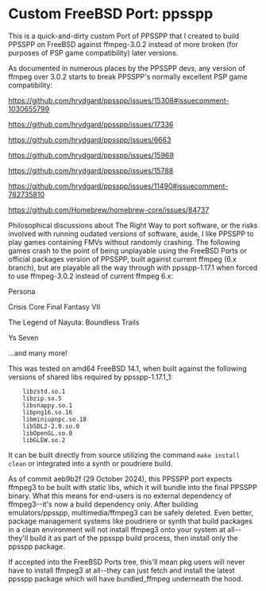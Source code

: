 # Custom FreeBSD Port: ppsspp

This is a quick-and-dirty custom Port of PPSSPP that I created to build PPSSPP on FreeBSD against ffmpeg-3.0.2 instead of more broken (for purposes of PSP game compatibility) later versions.

As documented in numerous places by the PPSSPP devs, any version of ffmpeg over 3.0.2 starts to break PPSSPP's normally excellent PSP game compatibility:

https://github.com/hrydgard/ppsspp/issues/15308#issuecomment-1030655799

https://github.com/hrydgard/ppsspp/issues/17336

https://github.com/hrydgard/ppsspp/issues/6663

https://github.com/hrydgard/ppsspp/issues/15969

https://github.com/hrydgard/ppsspp/issues/15788

https://github.com/hrydgard/ppsspp/issues/11490#issuecomment-782735810

https://github.com/Homebrew/homebrew-core/issues/84737

Philosophical discussions about The Right Way to port software, or the risks involved with running oudated versions of software, aside, I like PPSSPP to play games containing FMVs without randomly crashing. The following games crash to the point of being unplayable using the FreeBSD Ports or official packages version of PPSSPP, built against current ffmpeg (6.x branch), but are playable all the way through with ppsspp-1.17.1 when forced to use ffmpeg-3.0.2 instead of current ffmpeg 6.x:

Persona

Crisis Core Final Fantasy VII

The Legend of Nayuta: Boundless Trails

Ys Seven

...and many more!

This was tested on amd64 FreeBSD 14.1, when built against the following versions of shared libs required by ppsspp-1.17.1_1:

        libzstd.so.1
        libzip.so.5
        libsnappy.so.1
        libpng16.so.16
        libminiupnpc.so.18
        libSDL2-2.0.so.0
        libOpenGL.so.0
        libGLEW.so.2

It can be built directly from source utilizing the command `make install clean` or integrated into a synth or poudriere build.

As of commit aeb9b2f (29 October 2024), this PPSSPP port expects ffmpeg3 to be built with static libs, which it will bundle into the final PPSSPP binary. What this means for end-users is no external dependency of ffmpeg3--it's now a build dependency only. After building emulators/ppsspp, multimedia/ffmpeg3 can be safely deleted. Even better, package management systems like poudriere or synth that build packages in a clean environment will not install ffmpeg3 onto your system at all--they'll build it as part of the ppsspp build process, then install only the ppsspp package.

If accepted into the FreeBSD Ports tree, this'll mean pkg users will never have to install ffmpeg3 at all--they can just fetch and install the latest ppsspp package which will have bundled_ffmpeg underneath the hood.

